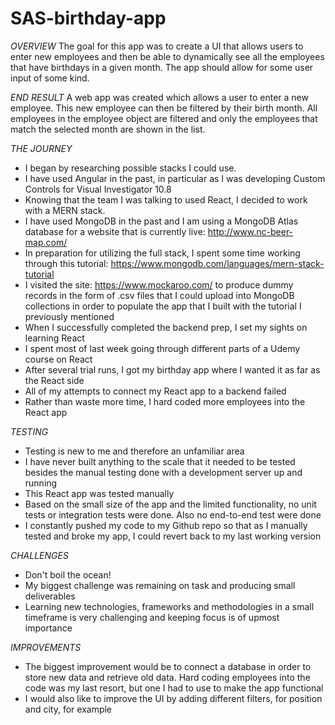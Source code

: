 # SAS-birthday-app

*OVERVIEW*
  The goal for this app was to create a UI that allows users to enter new employees and then be able to dynamically see all the employees that have         birthdays in a given month. The app should allow for some user input of some kind.

*END RESULT*
  A web app was created which allows a user to enter a new employee. This new employee can then be filtered by their birth month. All employees in the     employee object are filtered and only the employees that match the selected month are shown in the list.

*THE JOURNEY*
  - I began by researching possible stacks I could use.
  - I have used Angular in the past, in particular as I was developing Custom Controls for Visual Investigator 10.8
  - Knowing that the team I was talking to used React, I decided to work with a MERN stack.
  - I have used MongoDB in the past and I am using a MongoDB Atlas database for a website that is currently live: http://www.nc-beer-map.com/
  - In preparation for utilizing the full stack, I spent some time working through this tutorial: https://www.mongodb.com/languages/mern-stack-tutorial
  - I visited the site: https://www.mockaroo.com/ to produce dummy records in the form of .csv files that I could upload into MongoDB collections in          order to populate the app that I built with the tutorial I previously mentioned
  - When I successfully completed the backend prep, I set my sights on learning React
  - I spent most of last week going through different parts of a Udemy course on React
  - After several trial runs, I got my birthday app where I wanted it as far as the React side
  - All of my attempts to connect my React app to a backend failed
  - Rather than waste more time, I hard coded more employees into the React app 

*TESTING*
  - Testing is new to me and therefore an unfamiliar area
  - I have never built anything to the scale that it needed to be tested besides the manual testing done with a development server up and running
  - This React app was tested manually
  - Based on the small size of the app and the limited functionality, no unit tests or integration tests were done. Also no end-to-end test were done
  - I constantly pushed my code to my Github repo so that as I manually tested and broke my app, I could revert back to my last working version
 
 *CHALLENGES*
  - Don't boil the ocean!
  - My biggest challenge was remaining on task and producing small deliverables
  - Learning new technologies, frameworks and methodologies in a small timeframe is very challenging and keeping focus is of upmost importance
  
  
  *IMPROVEMENTS*
  - The biggest improvement would be to connect a database in order to store new data and retrieve old data. Hard coding employees into the code was my       last resort, but one I had to use to make the app functional
  - I would also like to improve the UI by adding different filters, for position and city, for example
